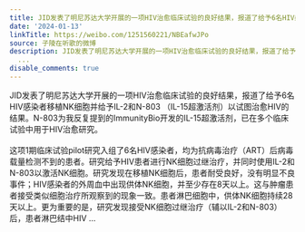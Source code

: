 ```yaml
---
title: JID发表了明尼苏达大学开展的一项HIV治愈临床试验的良好结果，报道了给予6名HIV感染者移植NK细胞并给予IL-2和N-803 （IL-15超激活剂）以试图治愈HIV的结果。N-80...
date: '2024-01-13'
linkTitle: https://weibo.com/1251560221/NBEafwJPo
source: 子陵在听歌的微博
description: JID发表了明尼苏达大学开展的一项HIV治愈临床试验的良好结果，报道了给予6名HIV感染者移植NK细胞并给予IL-2和N-803 （IL-15超激活剂）以试图治愈HIV的结果。N-803为我反复提到的ImmunityBio开发的IL-15超激活剂，已在多个临床试验中用于HIV治愈研究。<br><br>这项1期临床试验pilot研究入组了6名HIV感染者，均为抗病毒治疗（ART）后病毒载量检测不到的患者。研究给予HIV患者进行NK细胞过继治疗，并同时使用IL-2和N-803以激活NK细胞。研究发现在移植NK细胞后，患者耐受良好，没有明显不良事件；HIV感染者的外周血中出现供体NK细胞，并至少存在8天以上。这与肿瘤患者接受类似细胞治疗所观察到的现象一致。患者淋巴细胞中，供体NK细胞持续28天以上。更为重要的是，研究发现接受NK细胞过继治疗（辅以IL-2和N-803）后，患者淋巴结中HIV
  ...
disable_comments: true
---
```

JID发表了明尼苏达大学开展的一项HIV治愈临床试验的良好结果，报道了给予6名HIV感染者移植NK细胞并给予IL-2和N-803 （IL-15超激活剂）以试图治愈HIV的结果。N-803为我反复提到的ImmunityBio开发的IL-15超激活剂，已在多个临床试验中用于HIV治愈研究。<br><br>这项1期临床试验pilot研究入组了6名HIV感染者，均为抗病毒治疗（ART）后病毒载量检测不到的患者。研究给予HIV患者进行NK细胞过继治疗，并同时使用IL-2和N-803以激活NK细胞。研究发现在移植NK细胞后，患者耐受良好，没有明显不良事件；HIV感染者的外周血中出现供体NK细胞，并至少存在8天以上。这与肿瘤患者接受类似细胞治疗所观察到的现象一致。患者淋巴细胞中，供体NK细胞持续28天以上。更为重要的是，研究发现接受NK细胞过继治疗（辅以IL-2和N-803）后，患者淋巴结中HIV ...